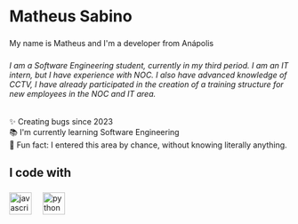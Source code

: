 <h1 align="left">Matheus Sabino</h1>

###

<p align="left">My name is Matheus and I'm a developer from Anápolis</p>

###

<h6 align="left">I am a Software Engineering student, currently in my third period. I am an IT intern, but I have experience with NOC. I also have advanced knowledge of CCTV, I have already participated in the creation of a training structure for new employees in the NOC and IT area.</h6>

###

<p align="left">✨ Creating bugs since 2023<br>📚 I'm currently learning Software Engineering<br>🎲 Fun fact: I entered this area by chance, without knowing literally anything.</p>

###

<h2 align="left">I code with</h2>

###

<div align="left">
  <img src="https://cdn.jsdelivr.net/gh/devicons/devicon/icons/javascript/javascript-original.svg" height="40" alt="javascript logo"  />
  <img width="12" />
  <img src="https://cdn.jsdelivr.net/gh/devicons/devicon/icons/python/python-original.svg" height="40" alt="python logo"  />
</div>

###
